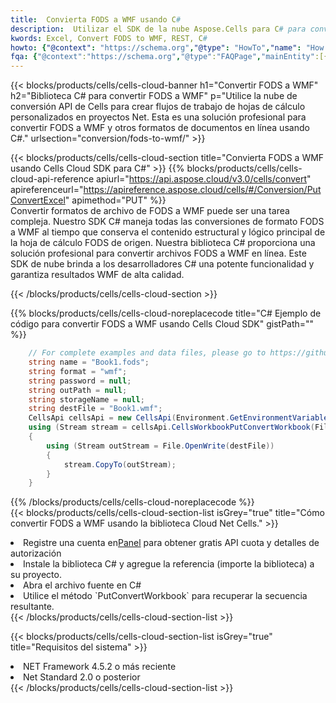 ```yaml
---
title:  Convierta FODS a WMF usando C#
description:  Utilizar el SDK de la nube Aspose.Cells para C# para convertir un archivo en formato FODS a un archivo en formato WMF.
kwords: Excel, Convert FODS to WMF, REST, C#
howto: {"@context": "https://schema.org","@type": "HowTo","name": "How to convert FODS to WMF using the Cells Cloud Net library.","description": "How to convert FODS to WMF using the Cells Cloud Net library.","image": {"@type": "ImageObject"},"url": "/net/conversion/fods-to-wmf/","step": [{ "@type": "HowToStep","name": "How to convert FODS to WMF using the Cells Cloud Net library. step 1", "image": {"@type": "ImageObject",},"url": "/net/conversion/fods-to-wmf/","text": "Register an account at <a href='https://dashboard.aspose.cloud/'>Dashboard</a> to get free API quota & authorization details",},{ "@type": "HowToStep","name": "How to convert FODS to WMF using the Cells Cloud Net library. step 1", "image": {"@type": "ImageObject",},"url": "/net/conversion/fods-to-wmf/","text": "Install C# library and add the reference (import the library) to your project.",},{ "@type": "HowToStep","name": "How to convert FODS to WMF using the Cells Cloud Net library. step 1", "image": {"@type": "ImageObject",},"url": "/net/conversion/fods-to-wmf/","text": "Open the source file in C#",},{ "@type": "HowToStep","name": "How to convert FODS to WMF using the Cells Cloud Net library. step 1", "image": {"@type": "ImageObject",},"url": "/net/conversion/fods-to-wmf/","text": "Use the `PutConvertWorkbook` method to retrieve the resulting stream.",}, ],"supply": {"@type": "HowToSupply","name": "document"},"tool": [{"@type": "HowToTool","name": "Visual Studio, Visual Studio Code, Rider "},{"@type": "HowToTool","name": "Aspose Cells"}],"totalTime": "PT6M"}
fqa: {"@context":"https://schema.org","@type":"FAQPage","mainEntity":[{"@type":"Question","name":"Why convert file formats in C# using REST API?","acceptedAnswer":{"@type":"Answer","text":"Documents are encoded in many ways, and some files may be incompatible with the software you use. To open and read such files, just convert them to appropriate file formats.<br/><ol><li>Install .NET SDK and add the reference (import the library) to your project.</li><li>Open the source file in C# using REST API.</li><li>Call the PutConvertWorkbookRequest() method, passing an output filename with required extension.</li><li>Get the result of conversion as a separate file.</li></ol>"}},{"@type":"Question","name":"What file formats can I convert with your C# library?","acceptedAnswer":{"@type":"Answer","text":"We support a variety of file formats for conversion using .NET library, including XLSX, Excel, xls , PDF, CSV, HTML, Markdown, XML, PNG, JPG, TIFF, Json, TXT and many more."}},{"@type":"Question","name":"What is the maximum allowed file size for conversion using this .NET library?","acceptedAnswer":{"@type":"Answer","text":"There are no file size limits for format conversions using .NET library."}}]}
---
```

{{< blocks/products/cells/cells-cloud-banner h1="Convertir FODS a WMF" h2="Biblioteca C# para convertir FODS a WMF" p="Utilice la nube de conversión API de Cells para crear flujos de trabajo de hojas de cálculo personalizados en proyectos Net. Esta es una solución profesional para convertir FODS a WMF y otros formatos de documentos en línea usando C#." urlsection="conversion/fods-to-wmf/" >}}

{{< blocks/products/cells/cells-cloud-section title="Convierta FODS a WMF usando Cells Cloud SDK para C#" >}}
{{% blocks/products/cells/cells-cloud-api-reference apiurl="https://api.aspose.cloud/v3.0/cells/convert" apireferenceurl="https://apireference.aspose.cloud/cells/#/Conversion/PutConvertExcel" apimethod="PUT" %}}
<br/>
Convertir formatos de archivo de FODS a WMF puede ser una tarea compleja. Nuestro SDK C# maneja todas las conversiones de formato FODS a WMF al tiempo que conserva el contenido estructural y lógico principal de la hoja de cálculo FODS de origen. Nuestra biblioteca C# proporciona una solución profesional para convertir archivos FODS a WMF en línea. Este SDK de nube brinda a los desarrolladores C# una potente funcionalidad y garantiza resultados WMF de alta calidad.

{{< /blocks/products/cells/cells-cloud-section >}}

{{% blocks/products/cells/cells-cloud-noreplacecode title="C# Ejemplo de código para convertir FODS a WMF usando Cells Cloud SDK" gistPath="" %}}
 
```cs
    // For complete examples and data files, please go to https://github.com/aspose-cells-cloud/aspose-cells-cloud-dotnet/
    string name = "Book1.fods";
    string format = "wmf";
    string password = null;
    string outPath = null;
    string storageName = null;
    string destFile = "Book1.wmf";
    CellsApi cellsApi = new CellsApi(Environment.GetEnvironmentVariable("ProductClientId"), Environment.GetEnvironmentVariable("ProductClientSecret"));
    using (Stream stream = cellsApi.CellsWorkbookPutConvertWorkbook(File.OpenRead(name), format, password, outPath, storageName))
    {
        using (Stream outStream = File.OpenWrite(destFile))
        {
            stream.CopyTo(outStream);
        }
    }
```
 
{{% /blocks/products/cells/cells-cloud-noreplacecode %}}
<br/>
{{< blocks/products/cells/cells-cloud-section-list isGrey="true" title="Cómo convertir FODS a WMF usando la biblioteca Cloud Net Cells." >}}
<li> Registre una cuenta en<a href="https://dashboard.aspose.cloud/">Panel</a> para obtener gratis API cuota y detalles de autorización</li>
<li>Instale la biblioteca C# y agregue la referencia (importe la biblioteca) a su proyecto.</li>
<li>Abra el archivo fuente en C#</li>
<li>Utilice el método `PutConvertWorkbook` para recuperar la secuencia resultante.</li>
{{< /blocks/products/cells/cells-cloud-section-list >}}

{{< blocks/products/cells/cells-cloud-section-list isGrey="true" title="Requisitos del sistema" >}}
<li>NET Framework 4.5.2 o más reciente</li>
<li>Net Standard 2.0 o posterior</li>
{{< /blocks/products/cells/cells-cloud-section-list >}}
